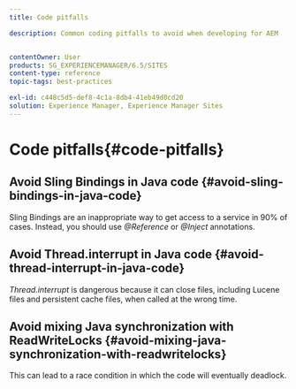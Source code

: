 ```yaml
---
title: Code pitfalls

description: Common coding pitfalls to avoid when developing for AEM


contentOwner: User
products: SG_EXPERIENCEMANAGER/6.5/SITES
content-type: reference
topic-tags: best-practices

exl-id: c448c5d5-def8-4c1a-8db4-41eb49d0cd20
solution: Experience Manager, Experience Manager Sites
---
```

# Code pitfalls{#code-pitfalls}

## Avoid Sling Bindings in Java code {#avoid-sling-bindings-in-java-code}

Sling Bindings are an inappropriate way to get access to a service in 90% of cases. Instead, you should use *@Reference* or *@Inject* annotations.

## Avoid Thread.interrupt in Java code {#avoid-thread-interrupt-in-java-code}

*Thread.interrupt* is dangerous because it can close files, including Lucene files and persistent cache files, when called at the wrong time.

## Avoid mixing Java synchronization with ReadWriteLocks {#avoid-mixing-java-synchronization-with-readwritelocks}

This can lead to a race condition in which the code will eventually deadlock.
